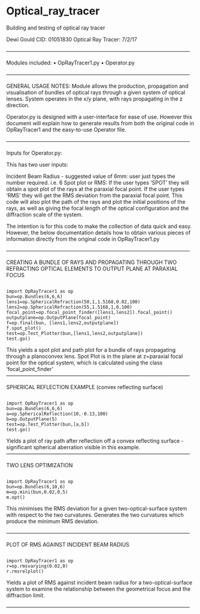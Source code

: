 # Optical_ray_tracer
Building and testing of optical ray tracer 


Dewi Gould
CID: 01051830
Optical Ray Tracer:  7/2/17

———————————————————————————————————

Modules included:
	•	OpRayTracer1.py
	•	Operator.py

———————————————————————————————————

GENERAL USAGE NOTES:
Module allows the production, propagation and visualisation of bundles of optical rays through a given system of optical lenses.
System operates in the x/y plane, with rays propagating in the z direction.

Operator.py is designed with a user-interface for ease of use. However this document will explain how to generate results from both the original code in OpRayTracer1 and the easy-to-use Operator file.

———————————————————————————————————

Inputs for Operator.py:

This has two user inputs:

Incident Beam Radius - suggested value of 6mm: user just types the number required. i.e. 6
Spot plot or RMS: If the user types ‘SPOT’ they will obtain a spot plot of the rays at the paraxial focal point. If the user types ‘RMS’ they will get the RMS deviation from the paraxial focal point.
This code will also plot the path of the rays and plot the initial positions of the rays, as well as giving the focal length of the optical configuration and the diffraction scale of the system.


The intention is for this code to make the collection of data quick and easy. However, the below documentation details how to obtain various pieces of information directly from the original code in OpRayTracer1.py

———————————————————————————————————

CREATING A BUNDLE OF RAYS AND PROPAGATING THROUGH TWO  REFRACTING OPTICAL ELEMENTS TO OUTPUT PLANE AT PARAXIAL FOCUS

```

import OpRayTracer1 as op
bun=op.Bundles(6,6,6)
lens1=op.SphericalRefraction(50,1,1.5168,0.02,100)
lens2=op.SphericalRefraction(55,1.5168,1,0,100)
focal_point=op.focal_point_finder([lens1,lens2]).focal_point()
outputplane=op.OutputPlane(focal_point)
f=op.final(bun, [lens1,lens2,outputplane])
f.spot_plot()
test=op.Test_Plotter(bun,[lens1,lens2,outputplane])
test.go()

```

This yields a spot plot and path plot for a bundle of rays propagating through a planoconvex lens.
Spot Plot is in the plane at z=paraxial focal point for the optical system, which is calculated using the class ‘focal_point_finder’
———————————————————————————————————

SPHERICAL REFLECTION EXAMPLE (convex reflecting surface)
```

import OpRayTracer1 as op
bun=op.Bundles(6,6,6)
a=op.SphericalReflection(10,-0.13,100)
b=op.OutputPlane(5)
test=op.Test_Plotter(bun,[a,b])
test.go()

```
Yields a plot of ray path after reflection off a convex reflecting surface - significant spherical aberration visible in this example.
———————————————————————————————————

TWO LENS OPTIMIZATION
```

import OpRayTracer1 as op
bun=op.Bundles(6,10,6)
m=op.mini(bun,0.02,0,5)
m.opt()

```
This minimises the RMS deviation for a given two-optical-surface system with respect to the two curvatures.
Generates the two curvatures which produce the minimum RMS deviation.

———————————————————————————————————

PLOT OF RMS AGAINST INCIDENT BEAM RADIUS

```

import OpRayTracer1 as op
r=op.rmsvarying(0.02,0)
r.rmsrelplot()

```
Yields a plot of RMS against incident beam radius for a two-optical-surface system to examine the relationship between the geometrical focus and the diffraction limit.

———————————————————————————————————
